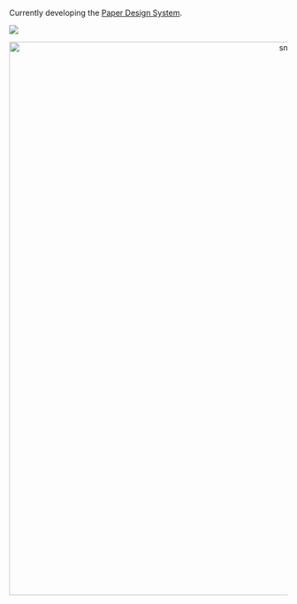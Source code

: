 <!--# Hey There! 👋-->
Currently developing the [Paper Design System](https://github.com/Opensource-Paper).

[![](https://data.jsdelivr.com/v1/package/npm/paperjs/badge)](https://www.jsdelivr.com/package/npm/paperjs)

<p align="center">
 <img width="1000" src="https://github.com/sammorozov/sammorozov/raw/main/assets/github-snake.svg" alt="snake"/>
</p>

<!--[![SkillIcons](https://skillicons.dev/icons?i=js,html,css,nodejs,vite,vue,linux,docker,figma)](https://skillicons.dev)<br/>

<details>
 <summary>Github Snake 🐍</summary> 
 <picture decoding="async" loading="lazy">
  <source media="(prefers-color-scheme: light)" srcset="https://pixel-profile.vercel.app/api/github-stats?username=greenestgoat&theme=summer">
  <source media="(prefers-color-scheme: dark)" srcset="https://pixel-profile.vercel.app/api/github-stats?username=greenestgoat&screen_effect=true&theme=blue_chill">
  <img alt="github stats" src="https://pixel-profile.vercel.app/api/github-stats?username=greenestgoat&theme=summer">
 </picture>
</details>-->
